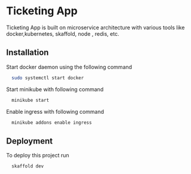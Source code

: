 # Ticketing App

Ticketing App is built on microservice architecture with various tools like docker,kubernetes, skaffold, node , redis, etc.

## Installation

Start docker daemon using the following command

```bash
  sudo systemctl start docker
```

Start minikube with following command

```bash
  minikube start
```

Enable ingress with following command

```bash
  minikube addons enable ingress
```

## Deployment

To deploy this project run

```bash
  skaffold dev
```
